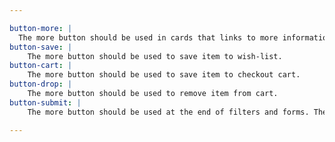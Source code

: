 ```yaml
---

button-more: |
  The more button should be used in cards that links to more information of product.
button-save: |
    The more button should be used to save item to wish-list.
button-cart: |
    The more button should be used to save item to checkout cart.
button-drop: |
    The more button should be used to remove item from cart.
button-submit: |
    The more button should be used at the end of filters and forms. They are used to submit information.

---
```


